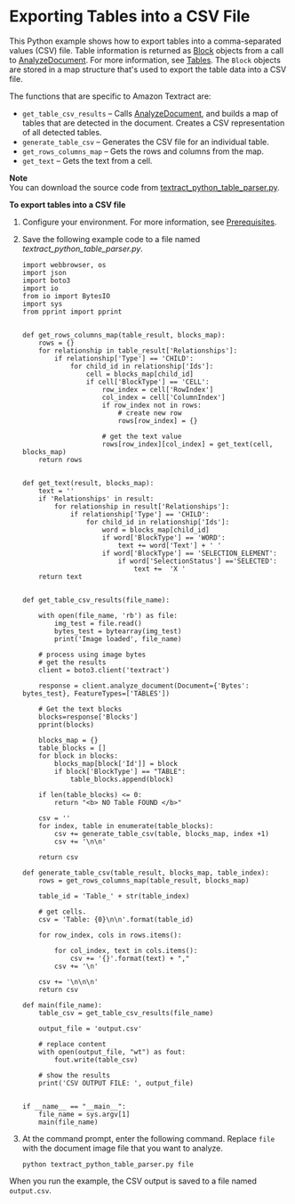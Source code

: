 # Exporting Tables into a CSV File<a name="examples-export-table-csv"></a>

This Python example shows how to export tables into a comma\-separated values \(CSV\) file\. Table information is returned as [Block](API_Block.md) objects from a call to [AnalyzeDocument](API_AnalyzeDocument.md)\. For more information, see [Tables](how-it-works-tables.md)\. The `Block` objects are stored in a map structure that's used to export the table data into a CSV file\. 

The functions that are specific to Amazon Textract are: 
+ `get_table_csv_results` – Calls [AnalyzeDocument](API_AnalyzeDocument.md), and builds a map of tables that are detected in the document\. Creates a CSV representation of all detected tables\.
+ `generate_table_csv` – Generates the CSV file for an individual table\.
+ `get_rows_columns_map` – Gets the rows and columns from the map\.
+ `get_text` – Gets the text from a cell\.

**Note**  
You can download the source code from [textract\_python\_table\_parser\.py](https://github.com/awsdocs/aws-doc-sdk-examples/blob/master/python/example_code/textract/textract_python_table_parser.py)\.

**To export tables into a CSV file**

1. Configure your environment\. For more information, see [Prerequisites](examples-blocks.md#examples-prerequisites)\.

1. Save the following example code to a file named *textract\_python\_table\_parser\.py*\.

   ```
   import webbrowser, os
   import json
   import boto3
   import io
   from io import BytesIO
   import sys
   from pprint import pprint
   
   
   def get_rows_columns_map(table_result, blocks_map):
       rows = {}
       for relationship in table_result['Relationships']:
           if relationship['Type'] == 'CHILD':
               for child_id in relationship['Ids']:
                   cell = blocks_map[child_id]
                   if cell['BlockType'] == 'CELL':
                       row_index = cell['RowIndex']
                       col_index = cell['ColumnIndex']
                       if row_index not in rows:
                           # create new row
                           rows[row_index] = {}
                           
                       # get the text value
                       rows[row_index][col_index] = get_text(cell, blocks_map)
       return rows
   
   
   def get_text(result, blocks_map):
       text = ''
       if 'Relationships' in result:
           for relationship in result['Relationships']:
               if relationship['Type'] == 'CHILD':
                   for child_id in relationship['Ids']:
                       word = blocks_map[child_id]
                       if word['BlockType'] == 'WORD':
                           text += word['Text'] + ' '
                       if word['BlockType'] == 'SELECTION_ELEMENT':
                           if word['SelectionStatus'] =='SELECTED':
                               text +=  'X '    
       return text
   
   
   def get_table_csv_results(file_name):
   
       with open(file_name, 'rb') as file:
           img_test = file.read()
           bytes_test = bytearray(img_test)
           print('Image loaded', file_name)
   
       # process using image bytes
       # get the results
       client = boto3.client('textract')
   
       response = client.analyze_document(Document={'Bytes': bytes_test}, FeatureTypes=['TABLES'])
   
       # Get the text blocks
       blocks=response['Blocks']
       pprint(blocks)
   
       blocks_map = {}
       table_blocks = []
       for block in blocks:
           blocks_map[block['Id']] = block
           if block['BlockType'] == "TABLE":
               table_blocks.append(block)
   
       if len(table_blocks) <= 0:
           return "<b> NO Table FOUND </b>"
   
       csv = ''
       for index, table in enumerate(table_blocks):
           csv += generate_table_csv(table, blocks_map, index +1)
           csv += '\n\n'
   
       return csv
   
   def generate_table_csv(table_result, blocks_map, table_index):
       rows = get_rows_columns_map(table_result, blocks_map)
   
       table_id = 'Table_' + str(table_index)
       
       # get cells.
       csv = 'Table: {0}\n\n'.format(table_id)
   
       for row_index, cols in rows.items():
           
           for col_index, text in cols.items():
               csv += '{}'.format(text) + ","
           csv += '\n'
           
       csv += '\n\n\n'
       return csv
   
   def main(file_name):
       table_csv = get_table_csv_results(file_name)
   
       output_file = 'output.csv'
   
       # replace content
       with open(output_file, "wt") as fout:
           fout.write(table_csv)
   
       # show the results
       print('CSV OUTPUT FILE: ', output_file)
   
   
   if __name__ == "__main__":
       file_name = sys.argv[1]
       main(file_name)
   ```

1. At the command prompt, enter the following command\. Replace `file` with the document image file that you want to analyze\.

   ```
   python textract_python_table_parser.py file
   ```

When you run the example, the CSV output is saved to a file named `output.csv`\.